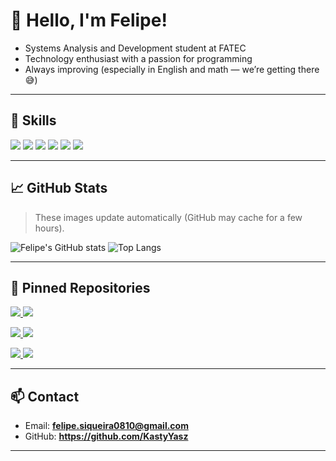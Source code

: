 # 👋 Hello, I'm Felipe!

- Systems Analysis and Development student at FATEC  
- Technology enthusiast with a passion for programming  
- Always improving (especially in English and math — we’re getting there 😅)

---

## 🧠 Skills

<img src="https://img.shields.io/badge/HTML5-E34F26?logo=html5&logoColor=white"> <img src="https://img.shields.io/badge/CSS3-1572B6?logo=css3&logoColor=white"> <img src="https://img.shields.io/badge/JavaScript-F7DF1E?logo=javascript&logoColor=black"> <img src="https://img.shields.io/badge/C-00599C?logo=c&logoColor=white"> <img src="https://img.shields.io/badge/C++-00599C?logo=c%2B%2B&logoColor=white"> <img src="https://img.shields.io/badge/C%23-239120?logo=c-sharp&logoColor=white">

---

## 📈 GitHub Stats

> These images update automatically (GitHub may cache for a few hours).

![Felipe's GitHub stats](https://github-readme-stats.vercel.app/api?username=KastyYasz&show_icons=true&count_private=true&theme=tokyonight&cache_seconds=7200)
![Top Langs](https://github-readme-stats.vercel.app/api/top-langs/?username=KastyYasz&layout=compact&langs_count=8&theme=tokyonight&cache_seconds=7200)

---

## 📌 Pinned Repositories

<p align="left">
  <a href="https://github.com/KastyYasz/catalogo">
    <img src="https://github-readme-stats.vercel.app/api/pin/?username=KastyYasz&repo=catalogo&theme=tokyonight" />
  </a>
  <a href="https://github.com/KastyYasz/RPG_DE_TERMINAL">
    <img src="https://github-readme-stats.vercel.app/api/pin/?username=KastyYasz&repo=RPG_DE_TERMINAL&theme=tokyonight" />
  </a>
</p>
<p align="left">
  <a href="https://github.com/KastyYasz/tasklist-cpp">
    <img src="https://github-readme-stats.vercel.app/api/pin/?username=KastyYasz&repo=tasklist-cpp&theme=tokyonight" />
  </a>
  <a href="https://github.com/KastyYasz/BaseBuddy">
    <img src="https://github-readme-stats.vercel.app/api/pin/?username=KastyYasz&repo=BaseBuddy&theme=tokyonight" />
  </a>
</p>
<p align="left">
  <a href="https://github.com/KastyYasz/hackathon-client-manager">
    <img src="https://github-readme-stats.vercel.app/api/pin/?username=KastyYasz&repo=hackathon-client-manager&theme=tokyonight" />
  </a>
  <a href="https://github.com/KastyYasz/OpenCVPython">
    <img src="https://github-readme-stats.vercel.app/api/pin/?username=KastyYasz&repo=OpenCVPython&theme=tokyonight" />
  </a>
</p>

---

## 📫 Contact

- Email: **felipe.siqueira0810@gmail.com**  
- GitHub: **https://github.com/KastyYasz**

---


